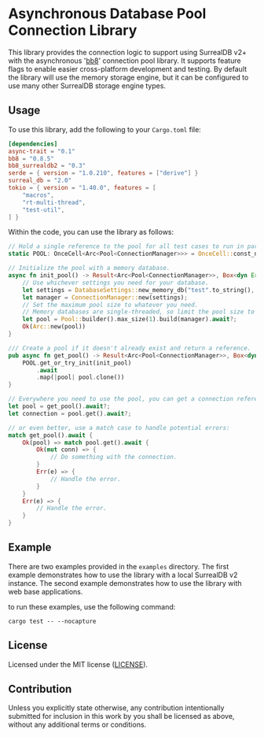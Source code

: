 # Asynchronous Database Pool Connection Library
This library provides the connection logic to support using SurrealDB v2+ with the asynchronous
'[bb8](https://crates.io/crates/bb8)' connection pool library. It supports feature flags
to enable easier cross-platform development and testing. By default the library will use the
memory storage engine, but it can be configured to use many other SurrealDB storage engine types.

## Usage
To use this library, add the following to your `Cargo.toml` file:
```toml
[dependencies]
async-trait = "0.1"
bb8 = "0.8.5"
bb8_surrealdb2 = "0.3"
serde = { version = "1.0.210", features = ["derive"] }
surreal_db = "2.0"
tokio = { version = "1.40.0", features = [
    "macros",
    "rt-multi-thread",
    "test-util",
] }
```

Within the code, you can use the library as follows:
```rust
// Hold a single reference to the pool for all test cases to run in parallel.
static POOL: OnceCell<Arc<Pool<ConnectionManager>>> = OnceCell::const_new();

// Initialize the pool with a memory database.
async fn init_pool() -> Result<Arc<Pool<ConnectionManager>>, Box<dyn Error>> {
    // Use whichever settings you need for your database.
    let settings = DatabaseSettings::new_memory_db("test".to_string(), "test".to_string());
    let manager = ConnectionManager::new(settings);
    // Set the maximum pool size to whatever you need.
    // Memory databases are single-threaded, so limit the pool size to 1 in this case.
    let pool = Pool::builder().max_size(1).build(manager).await?;
    Ok(Arc::new(pool))
}

/// Create a pool if it doesn't already exist and return a reference.
pub async fn get_pool() -> Result<Arc<Pool<ConnectionManager>>, Box<dyn Error>> {
    POOL.get_or_try_init(init_pool)
        .await
        .map(|pool| pool.clone())
}

// Everywhere you need to use the pool, you can get a connection reference to it like this:
let pool = get_pool().await?;
let connection = pool.get().await?;

// or even better, use a match case to handle potential errors:
match get_pool().await {
    Ok(pool) => match pool.get().await {
        Ok(mut conn) => {
            // Do something with the connection.
        }
        Err(e) => {
            // Handle the error.
        }
    }
    Err(e) => {
        // Handle the error.
    }
}
```


## Example
There are two examples provided in the `examples` directory. The first example demonstrates how to use the library
with a local SurrealDB v2 instance. The second example demonstrates how to use the library with web base applications.

to run these examples, use the following command:
```shell
cargo test -- --nocapture
```

## License
Licensed under the MIT license ([LICENSE](LICENSE.md)).

## Contribution
Unless you explicitly state otherwise, any contribution intentionally submitted for inclusion in this work
by you shall be licensed as above, without any additional terms or conditions.
